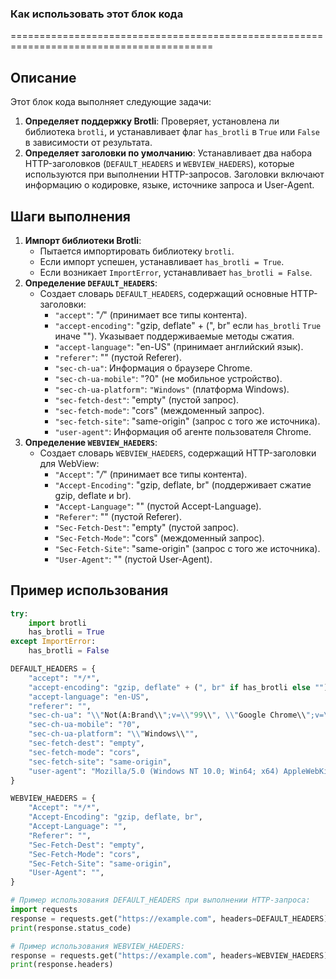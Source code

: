### Как использовать этот блок кода
=========================================================================================

Описание
-------------------------
Этот блок кода выполняет следующие задачи:
1. **Определяет поддержку Brotli**: Проверяет, установлена ли библиотека `brotli`, и устанавливает флаг `has_brotli` в `True` или `False` в зависимости от результата.
2. **Определяет заголовки по умолчанию**: Устанавливает два набора HTTP-заголовков (`DEFAULT_HEADERS` и `WEBVIEW_HAEDERS`), которые используются при выполнении HTTP-запросов. Заголовки включают информацию о кодировке, языке, источнике запроса и User-Agent.

Шаги выполнения
-------------------------
1. **Импорт библиотеки Brotli**:
   - Пытается импортировать библиотеку `brotli`.
   - Если импорт успешен, устанавливает `has_brotli = True`.
   - Если возникает `ImportError`, устанавливает `has_brotli = False`.
2. **Определение `DEFAULT_HEADERS`**:
   - Создает словарь `DEFAULT_HEADERS`, содержащий основные HTTP-заголовки:
     - `"accept"`: "*/*" (принимает все типы контента).
     - `"accept-encoding"`: "gzip, deflate" + (", br" если `has_brotli` `True` иначе ""). Указывает поддерживаемые методы сжатия.
     - `"accept-language"`: "en-US" (принимает английский язык).
     - `"referer"`: "" (пустой Referer).
     - `"sec-ch-ua"`: Информация о браузере Chrome.
     - `"sec-ch-ua-mobile"`: "?0" (не мобильное устройство).
     - `"sec-ch-ua-platform"`: `"Windows"` (платформа Windows).
     - `"sec-fetch-dest"`: "empty" (пустой запрос).
     - `"sec-fetch-mode"`: "cors" (междоменный запрос).
     - `"sec-fetch-site"`: "same-origin" (запрос с того же источника).
     - `"user-agent"`: Информация об агенте пользователя Chrome.
3. **Определение `WEBVIEW_HAEDERS`**:
   - Создает словарь `WEBVIEW_HAEDERS`, содержащий HTTP-заголовки для WebView:
     - `"Accept"`: "*/*" (принимает все типы контента).
     - `"Accept-Encoding"`: "gzip, deflate, br" (поддерживает сжатие gzip, deflate и br).
     - `"Accept-Language"`: "" (пустой Accept-Language).
     - `"Referer"`: "" (пустой Referer).
     - `"Sec-Fetch-Dest"`: "empty" (пустой запрос).
     - `"Sec-Fetch-Mode"`: "cors" (междоменный запрос).
     - `"Sec-Fetch-Site"`: "same-origin" (запрос с того же источника).
     - `"User-Agent"`: "" (пустой User-Agent).

Пример использования
-------------------------

```python
try:
    import brotli
    has_brotli = True
except ImportError:
    has_brotli = False

DEFAULT_HEADERS = {
    "accept": "*/*",
    "accept-encoding": "gzip, deflate" + (", br" if has_brotli else ""),\
    "accept-language": "en-US",
    "referer": "",
    "sec-ch-ua": "\\"Not(A:Brand\\";v=\\"99\\", \\"Google Chrome\\";v=\\"133\\", \\"Chromium\\";v=\\"133\\"",
    "sec-ch-ua-mobile": "?0",
    "sec-ch-ua-platform": "\\"Windows\\"",
    "sec-fetch-dest": "empty",
    "sec-fetch-mode": "cors",
    "sec-fetch-site": "same-origin",
    "user-agent": "Mozilla/5.0 (Windows NT 10.0; Win64; x64) AppleWebKit/537.36 (KHTML, like Gecko) Chrome/123.0.0.0 Safari/537.36",
}

WEBVIEW_HAEDERS = {
    "Accept": "*/*",
    "Accept-Encoding": "gzip, deflate, br",
    "Accept-Language": "",
    "Referer": "",
    "Sec-Fetch-Dest": "empty",
    "Sec-Fetch-Mode": "cors",
    "Sec-Fetch-Site": "same-origin",
    "User-Agent": "",
}

# Пример использования DEFAULT_HEADERS при выполнении HTTP-запроса:
import requests
response = requests.get("https://example.com", headers=DEFAULT_HEADERS)
print(response.status_code)

# Пример использования WEBVIEW_HAEDERS:
response = requests.get("https://example.com", headers=WEBVIEW_HAEDERS)
print(response.headers)